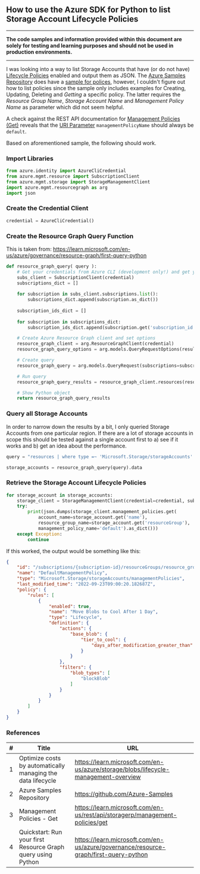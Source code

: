 ## How to use the Azure SDK for Python to list Storage Account Lifecycle Policies

---

**The code samples and information provided within this document are solely for testing and learning purposes and should not be used in production environments.**

---

I was looking into a way to list Storage Accounts that have (or do not have) [Lifecycle Policies](https://learn.microsoft.com/en-us/azure/storage/blobs/lifecycle-management-overview) enabled and output them as JSON.
The [Azure Samples Repository](https://github.com/Azure-Samples) does have a [sample for polices](https://github.com/Azure-Samples/azure-samples-python-management/blob/main/samples/storage/manage_management_policy.py), however, I couldn't figure out how to list policies since the sample only includes examples for Creating, Updating, Deleting and _Getting_ a specific policy. 
The latter requires the _Resource Group Name_, _Storage Account Name_ and _Management Policy Name_ as parameter which did not seem helpful.

A check against the REST API documentation for [Management Policies (Get)](https://learn.microsoft.com/en-us/rest/api/storagerp/management-policies/get?tabs=HTTP) reveals that the [URI Parameter](https://learn.microsoft.com/en-us/rest/api/storagerp/management-policies/get?tabs=HTTP#managementpolicyname) `managementPolicyName` should always be `default`.

Based on aforementioned sample, the following should work.

### Import Libraries

```python
from azure.identity import AzureCliCredential
from azure.mgmt.resource import SubscriptionClient
from azure.mgmt.storage import StorageManagementClient
import azure.mgmt.resourcegraph as arg
import json
```

### Create the Credential Client

```python
credential = AzureCliCredential()
```

### Create the Resource Graph Query Function

This is taken from: https://learn.microsoft.com/en-us/azure/governance/resource-graph/first-query-python

```python
def resource_graph_query( query ):
    # Get your credentials from Azure CLI (development only!) and get your subscription list
    subs_client = SubscriptionClient(credential)
    subscriptions_dict = []
    
    for subscription in subs_client.subscriptions.list():
        subscriptions_dict.append(subscription.as_dict())
    
    subscription_ids_dict = []
    
    for subscription in subscriptions_dict:
        subscription_ids_dict.append(subscription.get('subscription_id'))

    # Create Azure Resource Graph client and set options
    resource_graph_client = arg.ResourceGraphClient(credential)
    resource_graph_query_options = arg.models.QueryRequestOptions(result_format="objectArray")

    # Create query
    resource_graph_query = arg.models.QueryRequest(subscriptions=subscription_ids_dict, query=query, options=resource_graph_query_options)

    # Run query
    resource_graph_query_results = resource_graph_client.resources(resource_graph_query)

    # Show Python object
    return resource_graph_query_results
```

### Query all Storage Accounts

In order to narrow down the results by a bit, I only queried Storage Accounts from one particular region. If there are a lot of storage accounts in scope this should be tested against a single account first to a) see if it works and b) get an idea about the performance.

```python
query = "resources | where type =~ 'Microsoft.Storage/storageAccounts' | where location =~ 'eastus'"

storage_accounts = resource_graph_query(query).data
```

### Retrieve the Storage Account Lifecycle Policies

```python
for storage_account in storage_accounts:
    storage_client = StorageManagementClient(credential=credential, subscription_id=storage_account.get('subscriptionId'))
    try:
        print(json.dumps(storage_client.management_policies.get(
            account_name=storage_account.get('name'), 
            resource_group_name=storage_account.get('resourceGroup'), 
            management_policy_name='default').as_dict()))
    except Exception:
        continue
```

If this worked, the output would be something like this:

```json
{
    "id": "/subscriptions/{subscription-id}/resourceGroups/resource_group_name/providers/Microsoft.Storage/storageAccounts/storageaccountname/managementPolicies/default",
    "name": "DefaultManagementPolicy",
    "type": "Microsoft.Storage/storageAccounts/managementPolicies",
    "last_modified_time": "2022-09-23T09:00:20.182687Z",
    "policy": {
        "rules": [
            {
                "enabled": true,
                "name": "Move Blobs to Cool After 1 Day",
                "type": "Lifecycle",
                "definition": {
                    "actions": {
                        "base_blob": {
                            "tier_to_cool": {
                                "days_after_modification_greater_than": 1.0
                            }
                        }
                    },
                    "filters": {
                        "blob_types": [
                            "blockBlob"
                        ]
                    }
                }
            }
        ]
    }
}
```

### References

| # | Title | URL |
| --- | --- | --- |
| 1 | Optimize costs by automatically managing the data lifecycle | https://learn.microsoft.com/en-us/azure/storage/blobs/lifecycle-management-overview |
| 2 | Azure Samples Repository | https://github.com/Azure-Samples |
| 3 | Management Policies - Get | https://learn.microsoft.com/en-us/rest/api/storagerp/management-policies/get |
| 4 | Quickstart: Run your first Resource Graph query using Python | https://learn.microsoft.com/en-us/azure/governance/resource-graph/first-query-python |
